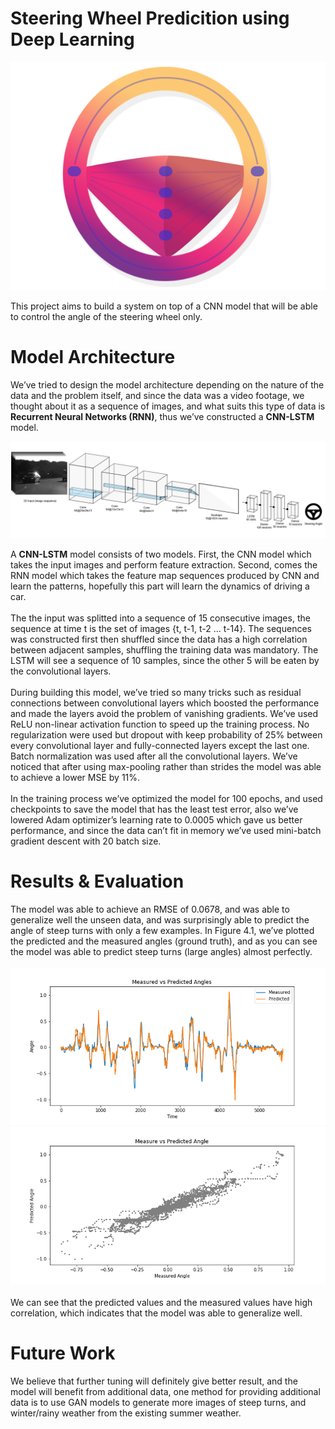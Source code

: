# Steering Wheel Predicition using Deep Learning
<p align="center"><img src="pics/pr_logo.png"/></p>

This project aims to build a system on top of a CNN model that will be able to control the angle of the steering wheel only.

# Model Architecture

We’ve tried to design the model architecture depending on the nature of the data and the problem itself, and since the data was a video footage, we thought about it as a sequence of images, and what suits this type of data is <b>Recurrent Neural Networks (RNN)</b>, thus we’ve constructed a <b>CNN-LSTM</b> model.

![](pics/architecture.png)

A <b>CNN-LSTM</b> model consists of two models. First, the CNN model which takes the input images and perform feature extraction. Second, comes the RNN model which takes the feature map sequences produced by CNN and learn the patterns, hopefully this part will learn the dynamics of driving a car.
<br><br>
The the input was splitted into a sequence of 15 consecutive images, the sequence at time t is the set of images {t, t-1, t-2 ... t-14}. The sequences was constructed first then shuffled since the data has a high correlation between adjacent samples, shuffling the training data was mandatory. The LSTM will see a sequence of 10 samples, since the other 5 will be eaten by the convolutional layers.
<br><br>
During building this model, we’ve tried so many tricks such as residual connections between convolutional layers which boosted the performance and made the layers avoid the problem of vanishing gradients. We’ve used ReLU non-linear activation function to speed up the training process. No regularization were used but dropout with keep probability of 25% between every convolutional layer and fully-connected layers except the last one. Batch normalization was used after all the convolutional layers. We’ve noticed that after using max-pooling rather than strides the model was able to achieve a lower MSE by 11%.
<br><br>
In the training process we’ve optimized the model for 100 epochs, and used checkpoints to save the model that has the least test error, also we’ve lowered Adam optimizer’s learning rate to 0.0005 which gave us better performance, and since the data can’t fit in memory we’ve used mini-batch gradient descent with 20 batch size.

# Results & Evaluation
The model was able to achieve an RMSE of 0.0678, and was able to generalize well the unseen data, and was surprisingly able to predict the angle of steep turns with only a few examples. In Figure 4.1, we’ve plotted the predicted and the measured angles (ground truth), and as you can see the model was able to predict steep turns (large angles) almost perfectly.
<br>
<br>
![](pics/measure_predicted.png)
![](pics/measure_predicted_scatter.png)
<br><br>
We can see that the predicted values and the measured values have high correlation, which indicates that the model was able to generalize well.

# Future Work
We believe that further tuning will definitely give better result, and the model will benefit from additional data, one method for providing additional data is to use GAN models to generate more images of steep turns, and winter/rainy weather from the existing summer weather.
